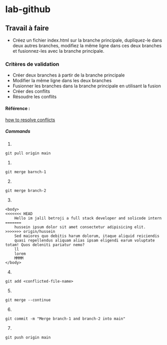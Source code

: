 # lab-github 

## Travail à faire

- Créez un fichier index.html sur la branche principale, dupliquez-le dans deux autres branches, modifiez la même ligne dans ces deux branches et fusionnez-les avec la branche principale.

### Critères de validation 

- Créer deux branches à partir de la branche principale
- Modifier la même ligne dans les deux branches
- Fusionner les branches dans la branche principale en utilisant la fusion
- Créer des conflits
- Résoudre les conflits

#### Référence :

[how to resolve conflicts](https://code.visualstudio.com/docs/sourcecontrol/overview#:~:text=Resolving%20conflicts,shows%20an%20Accept%20Combination%20button.)

##### Commands

1. 

```
git pull origin main
```
1. 

```
git merge barnch-1
```

2. 

```
git merge branch-2
```
3. 

```
<body>
<<<<<<< HEAD
    Hello im jalil betroji a full stack developer and solicode intern
=======
    hussein ipsum dolor sit amet consectetur adipisicing elit. 
>>>>>>> origin/hussein
    Sed maiores quo debitis harum dolorum, itaque aliquid reiciendis 
    quasi repellendus aliquam alias ipsam eligendi earum voluptate totam! Quos deleniti pariatur nemo?
    ll
    lorem
    MMMM
</body>

```


4. 

```
git add <conflicted-file-name>
```
5. 

```
git merge --continue
```
6. 

```
git commit -m "Merge branch-1 and branch-2 into main"
```
7. 

```
git push origin main
```